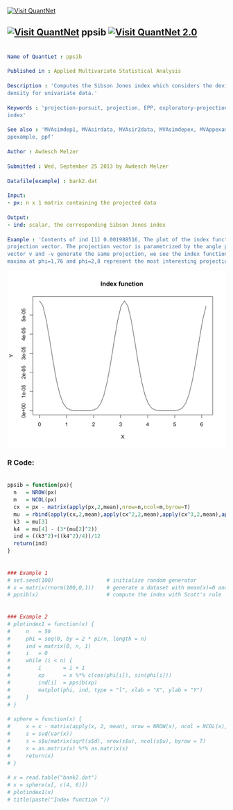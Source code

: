 
[<img src="https://github.com/QuantLet/Styleguide-and-FAQ/blob/master/pictures/banner.png" width="888" alt="Visit QuantNet">](http://quantlet.de/)

## [<img src="https://github.com/QuantLet/Styleguide-and-FAQ/blob/master/pictures/qloqo.png" alt="Visit QuantNet">](http://quantlet.de/) **ppsib** [<img src="https://github.com/QuantLet/Styleguide-and-FAQ/blob/master/pictures/QN2.png" width="60" alt="Visit QuantNet 2.0">](http://quantlet.de/)

```yaml

Name of QuantLet : ppsib

Published in : Applied Multivariate Statistical Analysis

Description : 'Computes the Sibson Jones index which considers the deviations from the normal
density for univariate data.'

Keywords : 'projection-pursuit, projection, EPP, exploratory-projection-pursuit, Jones and Sibson
index'

See also : 'MVAsimdep1, MVAsirdata, MVAsir2data, MVAsimdepex, MVAppexample, MVAppsib, ppsibexample,
ppexample, ppf'

Author : Awdesch Melzer

Submitted : Wed, September 25 2013 by Awdesch Melzer

Datafile[example] : bank2.dat

Input: 
- px: n x 1 matrix containing the projected data

Output: 
- ind: scalar, the corresponding Sibson Jones index

Example : 'Contents of ind [1] 0.001988516, The plot of the index function in dependence of the
projection vector. The projection vector is parametrized by the angle phi. Since the projection
vector v and -v generate the same projection, we see the index function doubled. Note that the
maxima at phi=1,76 and phi=2,8 represent the most interesting projections.'

```

![Picture1](ppsib_ex2.png)


### R Code:
```r

ppsib = function(px){
  n   = NROW(px)
  m   = NCOL(px)
  cx  = px - matrix(apply(px,2,mean),nrow=n,ncol=m,byrow=T)
  mu  = rbind(apply(cx,2,mean),apply(cx^2,2,mean),apply(cx^3,2,mean),apply(cx^4,2,mean))
  k3  = mu[3]
  k4  = mu[4] - (3*(mu[2]^2))
  ind = ((k3^2)+((k4^2)/4))/12
  return(ind)
}


### Example 1 
# set.seed(100)                 # initialize random generator
# x = matrix(rnorm(100,0,1))    # generate a dataset with mean(x)=0 and var(x)=1            
# ppsib(x)                      # compute the index with Scott's rule


### Example 2
# plotindex1 = function(x) {
#     n   = 50
#     phi = seq(0, by = 2 * pi/n, length = n)
#     ind = matrix(0, n, 1)
#     i   = 0
#     while (i < n) {
#         i       = i + 1
#         xp      = x %*% c(cos(phi[i]), sin(phi[i]))
#         ind[i]  = ppsib(xp)
#         matplot(phi, ind, type = "l", xlab = "X", ylab = "Y")
#     }
# }

# sphere = function(x) {
#     x = x - matrix(apply(x, 2, mean), nrow = NROW(x), ncol = NCOL(x), byrow = T)
#     s = svd(var(x))
#     s = s$u/matrix(sqrt(s$d), nrow(s$u), ncol(s$u), byrow = T)
#     x = as.matrix(x) %*% as.matrix(s)
#     return(x)
# }

# x = read.table("bank2.dat")
# x = sphere(x[, c(4, 6)])
# plotindex1(x)
# title(paste("Index function ")) 

```
